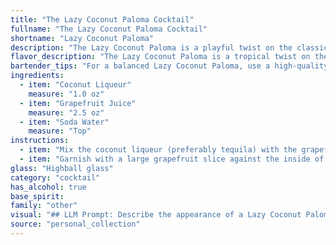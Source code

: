 ```yaml
---
title: "The Lazy Coconut Paloma Cocktail"
fullname: "The Lazy Coconut Paloma Cocktail"
shortname: "Lazy Coconut Paloma"
description: "The Lazy Coconut Paloma is a playful twist on the classic Paloma, a tequila-based cocktail born in Mexico. This variation swaps tequila for coconut liqueur, lending a tropical twist to the grapefruit and soda water base.  "
flavor_description: "The Lazy Coconut Paloma is a tropical twist on the classic Paloma. It boasts a refreshing, slightly sweet and tangy flavor profile. The coconut liqueur adds a creamy, nutty sweetness, perfectly balanced by the tartness of the grapefruit juice. The soda water provides a light and bubbly finish, making it a perfect summer sipper. "
bartender_tips: "For a balanced Lazy Coconut Paloma, use a high-quality coconut liqueur with subtle sweetness. Fresh grapefruit juice is key, so make sure it's not overly bitter. Build the drink over ice, starting with the liqueur, then juice, and top with soda water for optimal carbonation. Don't overshake, as it will dilute the flavors. Garnish with a grapefruit wedge for a refreshing touch. "
ingredients:
  - item: "Coconut Liqueur"
    measure: "1.0 oz"
  - item: "Grapefruit Juice"
    measure: "2.5 oz"
  - item: "Soda Water"
    measure: "Top"
instructions:
  - item: "Mix the coconut liqueur (preferably tequila) with the grapefruit juice and top with soda water."
  - item: "Garnish with a large grapefruit slice against the inside of the glass."
glass: "Highball glass"
category: "cocktail"
has_alcohol: true
base_spirit:
family: "other"
visual: "## LLM Prompt: Describe the appearance of a Lazy Coconut Paloma cocktail, made with Coconut Liqueur, Grapefruit Juice, and Soda Water. Consider the following aspects:* **Color:** Is it a vibrant, opaque hue, or a lighter, translucent shade? What specific color words best describe it? * **Texture:**  Is it bubbly, smooth, or layered? Are there any visible ingredients like ice or fruit?* **Overall impression:** Does it evoke a sense of tropical relaxation, or a more refined sophistication? * **Specific details:** Are there any unique visual elements, like a garnish or the way the ingredients interact?**Example:** Imagine a cocktail with a pale, sun-kissed hue, reminiscent of a tropical sunset. The drink is gently fizzy, with tiny bubbles dancing on the surface.  A whisper of white coconut cream clings to the rim, creating a subtle, creamy contrast against the vibrant grapefruit color. It's a refreshing and visually appealing drink, perfect for a warm summer evening. "
source: "personal_collection"
---
```


